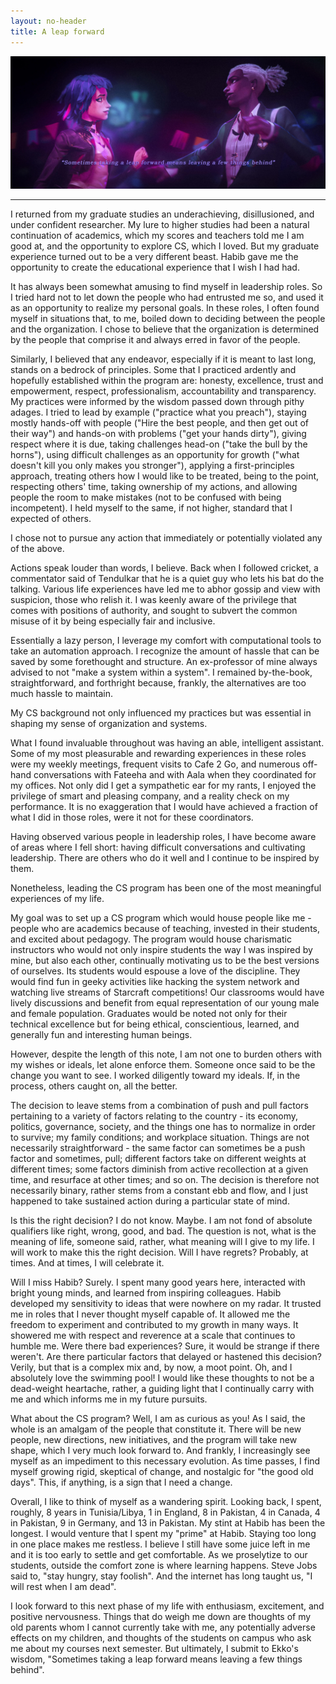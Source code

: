 ```yaml
---
layout: no-header
title: A leap forward
---
```

[![A scene from Ekko and Jinx's dance from Arcane Season 2](/assets/images/leap.jpg)](https://www.reddit.com/r/arcane/comments/1hcbji2/i_made_that_by_myself_from_two_frames_of_ekko/)

--------------------------------------------------
 
I returned from my graduate studies an underachieving, disillusioned, and under confident researcher. My lure to higher studies had been a natural continuation of academics, which my scores and teachers told me I am good at, and the opportunity to explore CS, which I loved. But my graduate experience turned out to be a very different beast. Habib gave me the opportunity to create the educational experience that I wish I had had.

It has always been somewhat amusing to find myself in leadership roles. So I tried hard not to let down the people who had entrusted me so, and used it as an opportunity to realize my personal goals. In these roles, I often found myself in situations that, to me, boiled down to deciding between the people and the organization. I chose to believe that the organization is determined by the people that comprise it and always erred in favor of the people.

Similarly, I believed that any endeavor, especially if it is meant to last long, stands on a bedrock of principles. Some that I practiced ardently and hopefully established within the program are: honesty, excellence, trust and empowerment, respect, professionalism, accountability and transparency. My practices were informed by the wisdom passed down through pithy adages. I tried to lead by example ("practice what you preach"), staying mostly hands-off with people ("Hire the best people, and then get out of their way") and hands-on with problems ("get your hands dirty"), giving respect where it is due, taking challenges head-on ("take the bull by the horns"), using difficult challenges as an opportunity for growth ("what doesn't kill you only makes you stronger"), applying a first-principles approach, treating others how I would like to be treated, being to the point, respecting others' time, taking ownership of my actions, and allowing people the room to make mistakes (not to be confused with being incompetent). I held myself to the same, if not higher, standard that I expected of others.

I chose not to pursue any action that immediately or potentially violated any of the above.

Actions speak louder than words, I believe. Back when I followed cricket, a commentator said of Tendulkar that he is a quiet guy who lets his bat do the talking. Various life experiences have led me to abhor gossip and view with suspicion, those who relish it. I was keenly aware of the privilege that comes with positions of authority, and sought to subvert the common misuse of it by being especially fair and inclusive. 

Essentially a lazy person, I leverage my comfort with computational tools to take an automation approach. I recognize the amount of hassle that can be saved by some forethought and structure. An ex-professor of mine always advised to not "make a system within a system". I remained by-the-book, straightforward, and forthright because, frankly, the alternatives are too much hassle to maintain.

My CS background not only influenced my practices but was essential in shaping my sense of organization and systems.

What I found invaluable throughout was having an able, intelligent assistant. Some of my most pleasurable and rewarding experiences in these roles were my weekly meetings, frequent visits to Cafe 2 Go, and numerous off-hand conversations with Fateeha and with Aala when they coordinated for my offices. Not only did I get a sympathetic ear for my rants, I enjoyed the privilege of smart and pleasing company, and a reality check on my performance. It is no exaggeration that I would have achieved a fraction of what I did in those roles, were it not for these coordinators.

Having observed various people in leadership roles, I have become aware of areas where I fell short: having difficult conversations and cultivating leadership. There are others who do it well and I continue to be inspired by them.

Nonetheless, leading the CS program has been one of the most meaningful experiences of my life.

My goal was to set up a CS program which would house people like me - people who are academics because of teaching, invested in their students, and excited about pedagogy. The program would house charismatic instructors who would not only inspire students the way I was inspired by mine, but also each other, continually motivating us to be the best versions of ourselves. Its students would espouse a love of the discipline. They would find fun in geeky activities like hacking the system network and watching live streams of Starcraft competitions! Our classrooms would have lively discussions and benefit from equal representation of our young male and female population. Graduates would be noted not only for their technical excellence but for being ethical, conscientious, learned, and generally fun and interesting human beings.

However, despite the length of this note, I am not one to burden others with my wishes or ideals, let alone enforce them. Someone once said to be the change you want to see. I worked diligently toward my ideals. If, in the process, others caught on, all the better.

The decision to leave stems from a combination of push and pull factors pertaining to a variety of factors relating to the country - its economy, politics, governance, society, and the things one has to normalize in order to survive; my family conditions; and workplace situation. Things are not necessarily straightforward - the same factor can sometimes be a push factor and sometimes, pull; different factors take on different weights at different times; some factors diminish from active recollection at a given time, and resurface at other times; and so on. The decision is therefore not necessarily binary, rather stems from a constant ebb and flow, and I just happened to take sustained action during a particular state of mind.

Is this the right decision? I do not know. Maybe. I am not fond of absolute qualifiers like right, wrong, good, and bad. The question is not, what is the meaning of life, someone said, rather, what meaning will I give to my life. I will work to make this the right decision. Will I have regrets? Probably, at times. And at times, I will celebrate it.

Will I miss Habib? Surely. I spent many good years here, interacted with bright young minds, and learned from inspiring colleagues. Habib developed my sensitivity to ideas that were nowhere on my radar. It trusted me in roles that I never thought myself capable of. It allowed me the freedom to experiment and contributed to my growth in many ways. It showered me with respect and reverence at a scale that continues to humble me. Were there bad experiences? Sure, it would be strange if there weren't. Are there particular factors that delayed or hastened this decision? Verily, but that is a complex mix and, by now, a moot point. Oh, and I absolutely love the swimming pool! I would like these thoughts to not be a dead-weight heartache, rather, a guiding light that I continually carry with me and which informs me in my future pursuits.

What about the CS program? Well, I am as curious as you! As I said, the whole is an amalgam of the people that constitute it. There will be new people, new directions, new initiatives, and the program will take new shape, which I very much look forward to. And frankly, I increasingly see myself as an impediment to this necessary evolution. As time passes, I find myself growing rigid, skeptical of change, and nostalgic for "the good old days". This, if anything, is a sign that I need a change.

Overall, I like to think of myself as a wandering spirit. Looking back, I spent, roughly, 8 years in Tunisia/Libya, 1 in England, 8 in Pakistan, 4 in Canada, 4 in Pakistan, 9 in Germany, and 13 in Pakistan. My stint at Habib has been the longest. I would venture that I spent my "prime" at Habib. Staying too long in one place makes me restless. I believe I still have some juice left in me and it is too early to settle and get comfortable. As we proselytize to our students, outside the comfort zone is where learning happens. Steve Jobs said to, "stay hungry, stay foolish". And the internet has long taught us, "I will rest when I am dead".

I look forward to this next phase of my life with enthusiasm, excitement, and positive nervousness. Things that do weigh me down are thoughts of my old parents whom I cannot currently take with me, any potentially adverse effects on my children, and thoughts of the students on campus who ask me about my courses next semester. But ultimately, I submit to Ekko's wisdom, "Sometimes taking a leap forward means leaving a few things behind".
